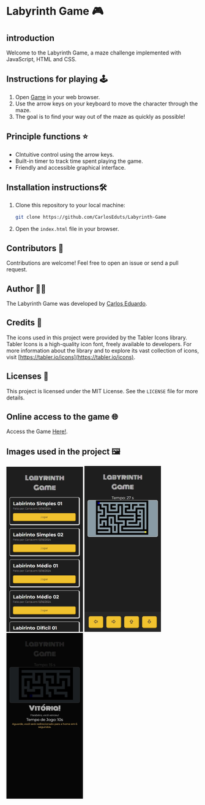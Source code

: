 # Labyrinth Game 🎮

## introduction

Welcome to the Labyrinth Game, a maze challenge implemented with JavaScript, HTML and CSS.

## Instructions for playing 🕹️

1. Open [Game](https://carloseduts.github.io/Labyrinth-Game/) in your web browser.
2. Use the arrow keys on your keyboard to move the character through the maze.
3. The goal is to find your way out of the maze as quickly as possible!

## Principle functions ⭐

- CIntuitive control using the arrow keys.
- Built-in timer to track time spent playing the game.
- Friendly and accessible graphical interface.

## Installation instructions🛠️

1. Clone this repository to your local machine:

   ```bash
   git clone https://github.com/CarlosEduts/Labyrinth-Game
   ```

2. Open the `index.html` file in your browser.

## Contributors 🤝

Contributions are welcome! Feel free to open an issue or send a pull request.

## Author 👨‍💻

The Labyrinth Game was developed by [Carlos Eduardo](https://github.com/CarlosEduts).

## Credits 🎨

The icons used in this project were provided by the Tabler Icons library. Tabler Icons is a high-quality icon font, freely available to developers. For more information about the library and to explore its vast collection of icons, visit [https://tabler.io/icons](https://tabler.io/icons).

## Licenses 📝

This project is licensed under the MIT License. See the `LICENSE` file for more details.

## Online access to the game 🌐

Access the Game [Here!](https://carloseduts.github.io/Labyrinth-Game/).

## Images used in the project 🖼️

<img src="./images/203051_carloseduts.github.io.jpeg" alt="Página Inicial" width="200px">
<img src="./images/201558_carloseduts.github.io.jpeg" alt="Em Jogo" width="200px">
<img src="./images/201728_carloseduts.github.io.jpeg" alt="Página de Vitória" width="200px">
